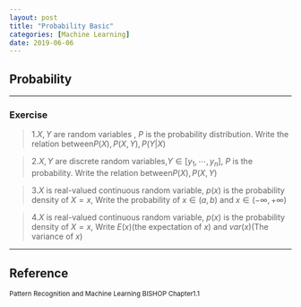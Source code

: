 ```yaml
---
layout: post
title: "Probability Basic"
categories: [Machine Learning]
date: 2019-06-06
---
```


## Probability
---

### Exercise

>1.$X, Y$ are random variables , $P$ is the probability distribution. Write the relation between$P(X), P(X,Y), P(Y|X)$

>2.$X, Y$ are discrete random variables,$Y \in [y_1,\cdots, y_n],$ $P$ is the probability. Write the relation between$P(X), P(X,Y)$

>3.$X$ is real-valued continuous random variable, $p(x)$ is the probability density of $X = x$, Write the probability of $x\in(a, b)$ and $x\in(-\infty, +\infty)$

>4.$X$ is real-valued continuous random variable, $p(x)$ is the probability density of $X = x$, Write $E(x)$(the expectation of $x$) and $var(x)$(The variance of $x$)






---
<h2>Reference</h2>

<small>Pattern Recognition and Machine Learning BISHOP Chapter1.1</small>
